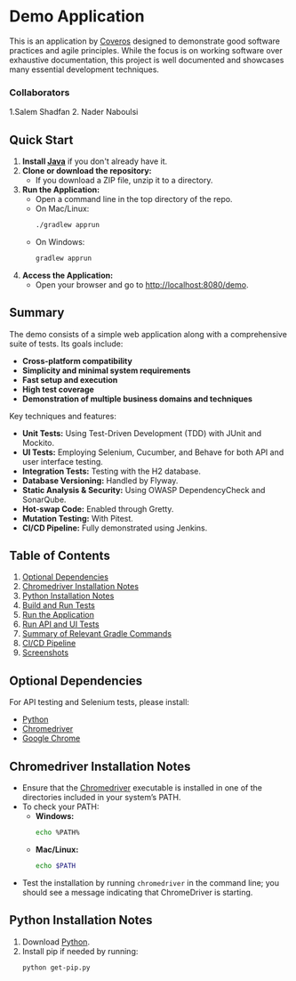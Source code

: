 # Demo Application

This is an application by [Coveros](https://www.coveros.com/) designed to demonstrate good software practices and agile principles. While the focus is on working software over exhaustive documentation, this project is well documented and showcases many essential development techniques. 

### Collaborators
1.Salem Shadfan
2. Nader Naboulsi

## Quick Start

1. **Install [Java](https://www.java.com/en/download/)** if you don't already have it.
2. **Clone or download the repository:**  
   - If you download a ZIP file, unzip it to a directory.
3. **Run the Application:**  
   - Open a command line in the top directory of the repo.
   - On Mac/Linux:  
     ```bash
     ./gradlew apprun
     ```
   - On Windows:  
     ```bash
     gradlew apprun
     ```
4. **Access the Application:**  
   - Open your browser and go to [http://localhost:8080/demo](http://localhost:8080/demo).

## Summary

The demo consists of a simple web application along with a comprehensive suite of tests. Its goals include:
- **Cross-platform compatibility**
- **Simplicity and minimal system requirements**
- **Fast setup and execution**
- **High test coverage**  
- **Demonstration of multiple business domains and techniques**

Key techniques and features:
- **Unit Tests:** Using Test-Driven Development (TDD) with JUnit and Mockito.
- **UI Tests:** Employing Selenium, Cucumber, and Behave for both API and user interface testing.
- **Integration Tests:** Testing with the H2 database.
- **Database Versioning:** Handled by Flyway.
- **Static Analysis & Security:** Using OWASP DependencyCheck and SonarQube.
- **Hot-swap Code:** Enabled through Gretty.
- **Mutation Testing:** With Pitest.
- **CI/CD Pipeline:** Fully demonstrated using Jenkins.

## Table of Contents

1. [Optional Dependencies](#optional-dependencies)
2. [Chromedriver Installation Notes](#chromedriver-installation-notes)
3. [Python Installation Notes](#python-installation-notes)
4. [Build and Run Tests](#to-build-and-run-tests)
5. [Run the Application](#to-run-the-web-application)
6. [Run API and UI Tests](#to-run-api-and-ui-tests)
7. [Summary of Relevant Gradle Commands](#summary-of-relevant-gradle-commands)
8. [CI/CD Pipeline](#the-whole-shebang---ci-cd-pipeline)
9. [Screenshots](#screenshots)

## Optional Dependencies

For API testing and Selenium tests, please install:
- [Python](https://www.python.org/downloads/)
- [Chromedriver](http://chromedriver.chromium.org/downloads)
- [Google Chrome](https://www.google.com/chrome/)

## Chromedriver Installation Notes

- Ensure that the [Chromedriver](https://chromedriver.chromium.org/) executable is installed in one of the directories included in your system’s PATH.
- To check your PATH:
  - **Windows:**  
    ```bash
    echo %PATH%
    ```
  - **Mac/Linux:**  
    ```bash
    echo $PATH
    ```
- Test the installation by running `chromedriver` in the command line; you should see a message indicating that ChromeDriver is starting.

## Python Installation Notes

1. Download [Python](https://www.python.org/downloads/).
2. Install pip if needed by running:
   ```bash
   python get-pip.py

